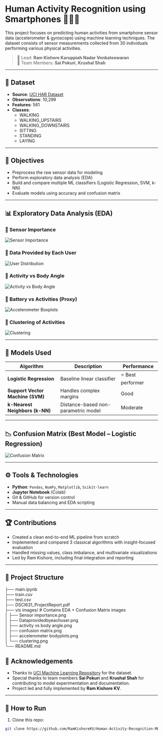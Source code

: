 # Human Activity Recognition using Smartphones 📱🏃‍♂️

This project focuses on predicting human activities from smartphone sensor data (accelerometer & gyroscope) using machine learning techniques. The dataset consists of sensor measurements collected from 30 individuals performing various physical activities.

> 🔬 Lead: **Ram Kishore Karuppiah Nadar Venkateswaran**  
> 👥 Team Members: **Sai Pokuri**, **Krushal Shah**

---

## 📁 Dataset

- **Source**: [UCI HAR Dataset](https://archive.ics.uci.edu/ml/datasets/human+activity+recognition+using+smartphones)
- **Observations**: 10,299
- **Features**: 561
- **Classes**:  
  - WALKING  
  - WALKING_UPSTAIRS  
  - WALKING_DOWNSTAIRS  
  - SITTING  
  - STANDING  
  - LAYING

---

## 🧪 Objectives

- Preprocess the raw sensor data for modeling
- Perform exploratory data analysis (EDA)
- Build and compare multiple ML classifiers (Logistic Regression, SVM, k-NN)
- Evaluate models using accuracy and confusion matrix

---

## 📊 Exploratory Data Analysis (EDA)

### 📌 Sensor Importance
![Sensor Importance](./vis%20images/Sensor%20importance.png)

### 📌 Data Provided by Each User
![User Distribution](./vis%20images/Dataprovidedbyeachuser.png)

### 📌 Activity vs Body Angle
![Activity vs Body Angle](./vis%20images/activity%20vs%20body%20angle.png)

### 📌 Battery vs Activities (Proxy)
![Accelerometer Boxplots](./vis%20images/accelerometer%20bodyplots.png)

### 📌 Clustering of Activities
![Clustering](./vis%20images/clustering.png)

---

## 🧠 Models Used

| Algorithm              | Description                      | Performance         |
|------------------------|----------------------------------|---------------------|
| **Logistic Regression**| Baseline linear classifier       | ⭐ Best performer    |
| **Support Vector Machine (SVM)** | Handles complex margins     | Good                |
| **k-Nearest Neighbors (k-NN)**   | Distance-based non-parametric model | Moderate        |

---

## 📉 Confusion Matrix (Best Model – Logistic Regression)

![Confusion Matrix](./vis%20images/confusion%20matrix.png)

---

## ⚙️ Tools & Technologies

- **Python**: `Pandas`, `NumPy`, `Matplotlib`, `Scikit-learn`
- **Jupyter Notebook** (Colab)
- Git & GitHub for version control
- Manual data balancing and EDA scripting

---

## 🏆 Contributions

- Created a clean end-to-end ML pipeline from scratch
- Implemented and compared 3 classical algorithms with insight-focused evaluation
- Handled missing values, class imbalance, and multivariate visualizations
- Led by Ram Kishore, including final integration and reporting

---

## 📂 Project Structure
├── main.ipynb  
├── train.csv  
├── test.csv  
├── DSCI631_ProjectReport.pdf  
├── vis images/                  # Contains EDA + Confusion Matrix images  
│   ├── Sensor importance.png  
│   ├── Dataprovidedbyeachuser.png  
│   ├── activity vs body angle.png  
│   ├── confusion matrix.png  
│   ├── accelerometer bodyplots.png  
│   └── clustering.png  
└── README.md  


## 🙌 Acknowledgements

- Thanks to [UCI Machine Learning Repository](https://archive.ics.uci.edu/ml/datasets/human+activity+recognition+using+smartphones) for the dataset.
- Special thanks to team members **Sai Pokuri** and **Krushal Shah** for contributing to model experimentation and documentation.
- Project led and fully implemented by **Ram Kishore KV**.

---

## 🚀 How to Run

1. Clone this repo:

```bash
git clone https://github.com/RamKishoreKV/Human-Activity-Recognition-ML.git

